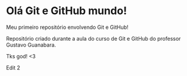 # Olá Git e GitHub mundo!

 Meu primeiro repositório envolvendo Git e GitHub!

 Repositório criado durante a aula do curso de Git e GitHub do professor Gustavo Guanabara.

 Tks god! <3

 Edit 2
